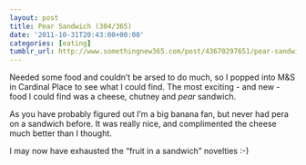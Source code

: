```yaml
---
layout: post
title: Pear Sandwich (304/365)
date: '2011-10-31T20:43:00+00:00'
categories: [eating]
tumblr_url: http://www.somethingnew365.com/post/43670297651/pear-sandwich-304365
---
```

Needed some food and couldn’t be arsed to do much, so I popped into M&S in Cardinal Place to see what I could find. The most exciting - and new - food I could find was a cheese, chutney and *pear* sandwich.

As you have probably figured out I’m a big banana fan, but never had pera on a sandwich before. It was really nice, and complimented the cheese much better than I thought.

I may now have exhausted the “fruit in a sandwich” novelties :-)
